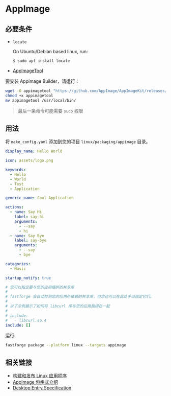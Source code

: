 # AppImage

## 必要条件

- `locate`

  On Ubuntu/Debian based linux, run:

  ```bash
  $ sudo apt install locate
  ```

- [AppImageTool](https://github.com/AppImage/AppImageKit)

要安装 Appimage Builder，请运行：

```bash
wget -O appimagetool "https://github.com/AppImage/AppImageKit/releases/download/continuous/appimagetool-x86_64.AppImage"
chmod +x appimagetool
mv appimagetool /usr/local/bin/
```

> 最后一条命令可能需要 `sudo` 权限

## 用法

将 `make_config.yaml` 添加到您的项目 `linux/packaging/appimage` 目录。

```yaml
display_name: Hello World

icon: assets/logo.png

keywords:
  - Hello
  - World
  - Test
  - Application

generic_name: Cool Application

actions:
  - name: Say Hi
    label: say-hi
    arguments:
      - --say
      - hi
  - name: Say Bye
    label: say-bye
    arguments:
      - --say
      - bye

categories:
  - Music

startup_notify: true

# 您可以指定要与您的应用捆绑的共享库
#
# fastforge 会自动检测您的应用所依赖的共享库，但您也可以在此处手动指定它们。
#
# 以下示例展示了如何将 libcurl 库与您的应用捆绑在一起
#
# include:
#   - libcurl.so.4
include: []
```

运行:

```bash
fastforge package --platform linux --targets appimage
```

## 相关链接

- [构建和发布 Linux 应用程序](https://docs.flutter.dev/deployment/linux)
- [AppImage 包格式介绍](https://docs.appimage.org/)
- [Desktop Entry Specification](https://specifications.freedesktop.org/desktop-entry-spec/desktop-entry-spec-latest.html)
